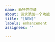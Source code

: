 ```yaml
---
name: 新特性申请
about: 请求添加一个功能
title: "[NEW]"
labels: enhancement
assignees: ''

---
```


<!--请在下面描述你需要增加的功能-->
